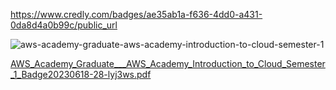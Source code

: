 https://www.credly.com/badges/ae35ab1a-f636-4dd0-a431-0da8d4a0b99c/public_url

![aws-academy-graduate-aws-academy-introduction-to-cloud-semester-1](https://github.com/TJBARBOSSA/AWS-Cloud-certifications/assets/106999424/6d49ef3a-93e2-4962-9e95-36c190bdb78e)




[AWS_Academy_Graduate___AWS_Academy_Introduction_to_Cloud_Semester_1_Badge20230618-28-lyj3ws.pdf](https://github.com/TJBARBOSSA/AWS-Cloud-certifications/files/12309889/AWS_Academy_Graduate___AWS_Academy_Introduction_to_Cloud_Semester_1_Badge20230618-28-lyj3ws.pdf)
